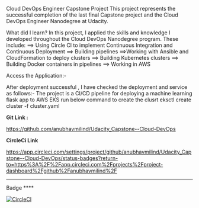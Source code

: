 Cloud DevOps Engineer Capstone Project
This project represents the successful completion of the last final Capstone project and the Cloud DevOps Engineer Nanodegree at Udacity.

What did I learn?
In this project, I applied the skills and knowledge I developed throughout the Cloud DevOps Nanodegree program. These include:
==>	Using Circle CI to implement Continuous Integration and Continuous Deployment
==> Building pipelines
==>Working with Ansible and CloudFormation to deploy clusters
==>	Building Kubernetes clusters
==> Building Docker containers in pipelines
==> Working in AWS

Access the Application:-

After deployment successful , I have checked the deployment and service as follows:-
The project is a CI/CD pipeline for deploying a machine learning flask app to AWS EKS
run below command to create the clusrt 
eksctl create cluster -f cluster.yaml 

**Git Link :**

https://github.com/anubhavmilind/Udacity_Capstone--Cloud-DevOps

**CircleCi Link**

https://app.circleci.com/settings/project/github/anubhavmilind/Udacity_Capstone--Cloud-DevOps/status-badges?return-to=https%3A%2F%2Fapp.circleci.com%2Fprojects%2Fproject-dashboard%2Fgithub%2Fanubhavmilind%2F

****
  Badge ****
  
 [![CircleCI](https://dl.circleci.com/status-badge/img/gh/anubhavmilind/Udacity_Capstone--Cloud-DevOps/tree/main.svg?style=svg)](https://dl.circleci.com/status-badge/redirect/gh/anubhavmilind/Udacity_Capstone--Cloud-DevOps/tree/main)
